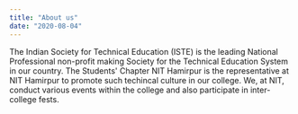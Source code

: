 ```yaml
---
title: "About us"
date: "2020-08-04"
---
```

The Indian Society for Technical Education (ISTE) is the leading National Professional non-profit making Society for the Technical Education System in our country. The Students' Chapter NIT Hamirpur is the representative at NIT Hamirpur to promote such techincal culture in our college. We, at NIT, conduct various events within the college and also participate in inter-college fests. 
